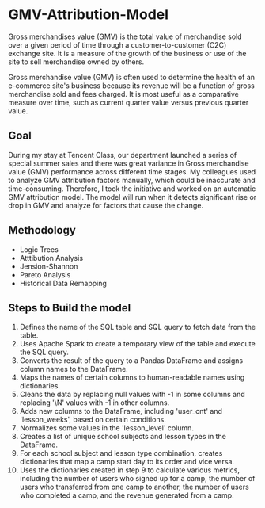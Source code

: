 # GMV-Attribution-Model

Gross merchandises value (GMV) is the total value of merchandise sold over a given period of time through a customer-to-customer (C2C) exchange site. It is a measure of the growth of the business or use of the site to sell merchandise owned by others.

Gross merchandise value (GMV) is often used to determine the health of an e-commerce site's business because its revenue will be a function of gross merchandise sold and fees charged. It is most useful as a comparative measure over time, such as current quarter value versus previous quarter value.

## Goal

During my stay at Tencent Class, our department launched a series of special summer sales and there was great variance in Gross merchandise value (GMV) performance across different time stages. My colleagues used to analyze GMV attribution factors manually, which could be inaccurate and time-consuming. Therefore, I took the initiative and worked on an automatic GMV attribution model. The model will run when it detects significant rise or drop in GMV and analyze for factors that cause the change.

## Methodology

* Logic Trees
* Atttibution Analysis
* Jension-Shannon
* Pareto Analysis
* Historical Data Remapping



## Steps to Build the model

1. Defines the name of the SQL table and SQL query to fetch data from the table.
2. Uses Apache Spark to create a temporary view of the table and execute the SQL query.
3. Converts the result of the query to a Pandas DataFrame and assigns column names to the DataFrame.
4. Maps the names of certain columns to human-readable names using dictionaries.
5. Cleans the data by replacing null values with -1 in some columns and replacing '\N' values with -1 in other columns.
6. Adds new columns to the DataFrame, including 'user_cnt' and 'lesson_weeks', based on certain conditions.
7. Normalizes some values in the 'lesson_level' column.
8. Creates a list of unique school subjects and lesson types in the DataFrame.
9. For each school subject and lesson type combination, creates dictionaries that map a camp start day to its order and vice versa.
10. Uses the dictionaries created in step 9 to calculate various metrics, including the number of users who signed up for a camp, the number of users who transferred from one camp to another, the number of users who completed a camp, and the revenue generated from a camp.
